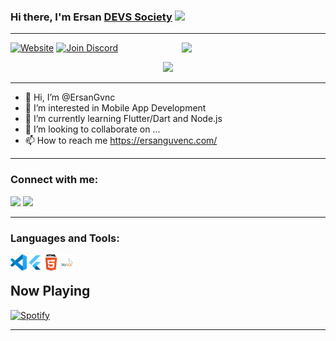 ### Hi there, I'm Ersan [DEVS Society][website] <a href="https://www.linkedin.com/in/ersan-g%C3%BCven%C3%A7-359b32202/"><img src="https://media.giphy.com/media/hvRJCLFzcasrR4ia7z/giphy.gif" width="25px"></a>
----
<img align='right' src="https://media.giphy.com/media/M9gbBd9nbDrOTu1Mqx/giphy.gif" width="230">

[![Website](https://img.shields.io/website?label=DEVSSociety.com&style=for-the-badge&url=https%3A%2F%2Fcodestackr.com)](https://devssociety.com)
[![Join Discord](https://img.shields.io/badge/Discord-7289DA?style=for-the-badge&logo=discord&logoColor=white)](https://discord.gg/PtHFyPRz)

<p align="center">
<img src="https://readme-typing-svg.herokuapp.com?font=monospace&color=ba2020&size=25&center=true&vCenter=true&lines=A+Passionate+Learner!;Open+Source+Contributor">
</p>

----

- 👋 Hi, I’m @ErsanGvnc
- 👀 I’m interested in Mobile App Development
- 🌱 I’m currently learning Flutter/Dart and Node.js
- 💞️ I’m looking to collaborate on ...
- 📫 How to reach me https://ersanguvenc.com/

----

### Connect with me:

<a href="https://www.linkedin.com/in/ersan-g%C3%BCven%C3%A7-359b32202/"><img src="https://img.shields.io/badge/LinkedIn-0077B5?style=for-the-badge&logo=linkedin&logoColor=white"></a>
<a href="mailto:ersan_exam113@hotmail.com"><img src="https://img.shields.io/badge/Gmail-D14836?style=for-the-badge&logo=gmail&logoColor=white"></a>

----

### Languages and Tools:
[<img align="left" alt="Visual Studio Code" width="26px" src="https://raw.githubusercontent.com/github/explore/80688e429a7d4ef2fca1e82350fe8e3517d3494d/topics/visual-studio-code/visual-studio-code.png" />][webdevplaylist]
[<img align="left" alt="Visual Studio Code" width="26px" src="https://raw.githubusercontent.com/github/explore/80688e429a7d4ef2fca1e82350fe8e3517d3494d/topics/flutter/flutter.png" />][webdevplaylist]
[<img align="left" alt="Visual Studio Code" width="26px" src="https://raw.githubusercontent.com/github/explore/80688e429a7d4ef2fca1e82350fe8e3517d3494d/topics/html/html.png" />][webdevplaylist]
[<img align="left" alt="Visual Studio Code" width="26px" src="https://raw.githubusercontent.com/github/explore/80688e429a7d4ef2fca1e82350fe8e3517d3494d/topics/mysql/mysql.png" />][webdevplaylist]

<br>

## Now Playing


[![Spotify](https://novatorem-envoy-vc.vercel.app/api/spotify)](https://open.spotify.com/user/31ojwb23shspr6yxfudndihfrvae)

----




<!---
ErsanGvnc/ErsanGvnc is a ✨ special ✨ repository because its `README.md` (this file) appears on your GitHub profile.
You can click the Preview link to take a look at your changes.
--->


[website]: https://devssociety.com/
[linkedin]: https://www.linkedin.com/in/ersan-g%C3%BCven%C3%A7-359b32202/
[webdevplaylist]: https://www.linkedin.com/in/ersan-g%C3%BCven%C3%A7-359b32202/


